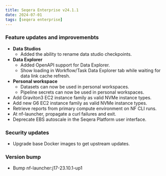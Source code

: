 ```yaml
---
title: Seqera Enterprise v24.1.1
date: 2024-07-01
tags: [seqera enterprise]
---
```


### Feature updates and improvemenbts

- **Data Studios**
  - Added the ability to rename data studio checkpoints.
- **Data Explorer**
  - Added OpenAPI support for Data Explorer.
  - Show loading in Workflow/Task Data Explorer tab while waiting for data link cache refresh.
- **Personal workspace**
  - Datasets can now be used in personal workspaces.
  - Pipeline secrets can now be used in personal workspaces.
- Add Graviton3 EC2 instance family as valid NVMe instance types.
- Add new G6 EC2 instance family as valid NVMe instance types.
- Retrieve reports from primary compute environment on NF CLI runs.
- At nf-launcher, propagate a curl failures and exit.
- Deprecate EBS autoscale in the Seqera Platform user interface.

### Security updates

- Upgrade base Docker images to get upstream updates.

### Version bump

- Bump nf-launcher:j17-23.10.1-up1
